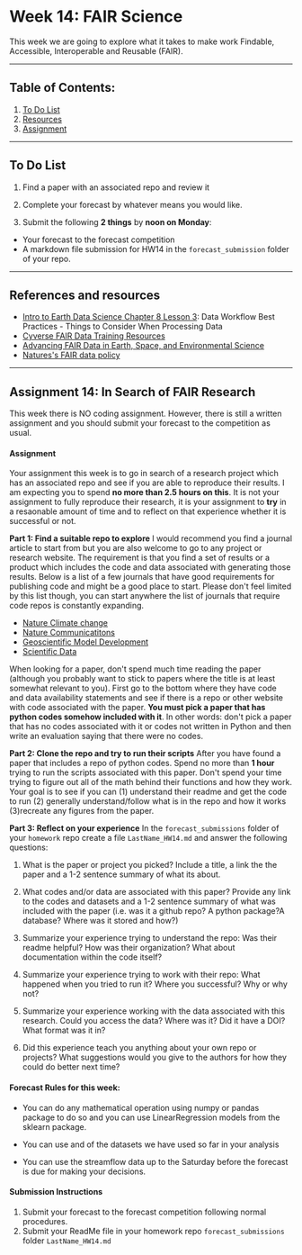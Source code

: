 # Week 14: FAIR Science
This week we are going to explore what it takes to make work Findable, Accessible, Interoperable and Reusable (FAIR).
___
## Table of Contents:
1. [ To Do List](#todo)
1. [ Resources](#resources)
1. [ Assignment](#assignment)
___
<a name="todo"></a>
## To Do List
1. Find a paper with an associated repo and review it

2. Complete your forecast by whatever means you would like.

2. Submit the following **2 things** by **noon on Monday**:
 - Your forecast to the forecast competition
 - A markdown file submission for HW14 in the `forecast_submission` folder of your repo.

___
<a name="references"></a>
## References and resources
- [Intro to Earth Data Science Chapter 8 Lesson 3](https://www.earthdatascience.org/courses/use-data-open-source-python/earth-data-science-workflows/design-efficient-automated-data-workflows/efficient-workflow-best-practices/):  Data Workflow Best Practices - Things to Consider When Processing Data
- [Cyverse FAIR Data Training Resources](https://learning.cyverse.org/projects/foss-2020/en/latest/Data_management/FAIR.html)
- [Advancing FAIR Data in Earth, Space, and Environmental Science](https://eos.org/agu-news/advancing-fair-data-in-earth-space-and-environmental-science)
- [Natures's FAIR data policy](https://www.nature.com/articles/d41586-019-00075-3)

___
<a name="assignment"></a>
## Assignment 14: In Search of FAIR Research
This week there is NO coding assignment.  However, there is still a written assignment and you should submit your forecast to the competition as usual.

#### Assignment
Your assignment this week is to go in search of a research project which has an associated repo and see if you are able to reproduce their results.  I am expecting you to spend **no more than 2.5 hours on this**. It is not your assignment to fully reproduce their research, it is your assignment to **try** in a resaonable amount of time and to reflect on that experience whether it is successful or not.

**Part 1: Find a suitable repo to explore**
I would recommend you find a journal article to start from but you are also welcome to go to any project or research website. The requirement is that you find a set of results or a product which includes the code and data associated with generating those results.  Below is a list of a few journals that have good requirements for publishing code and might be a good place to start. Please don't feel limited by this list though, you can start anywhere the list of journals that require code repos is constantly expanding.

  - [Nature Climate change](https://www.nature.com/nclimate/)
  - [Nature Communicatitons](https://www.nature.com/ncomms/)
  - [Geoscientific Model Development](https://gmd.copernicus.org/articles/13/5053/2020/)
  - [Scientific Data](https://www.nature.com/sdata/)

When looking for a paper, don't spend much time reading the paper (although you probably want to stick to papers where the title is at least somewhat relevant to you).  First go to the bottom where they have code and data availability statements and see if there is a repo or other website with code associated with the paper. **You must pick a paper that has python codes somehow included with it**. In other words: don't pick a paper that has no codes associated with it or codes not written in Python and then write an evaluation saying that there were no codes.  

**Part 2: Clone the repo and try to run their scripts**
After you have found a paper that includes a repo of python codes. Spend no more than **1 hour** trying to run the scripts associated with this paper. Don't spend your time trying to figure out all of the math behind their functions and how they work. Your goal is to see if you can (1) understand their readme and get the code to run (2) generally understand/follow what is in the repo and how it works (3)recreate any figures from the paper.

**Part 3: Reflect on your experience**
In the `forecast_submissions`  folder of your `homework` repo create a file `LastName_HW14.md` and answer the following questions:
1. What is the paper or project you picked? Include a title, a link the the paper and a 1-2 sentence summary of what its about.

2. What codes and/or data are associated with this paper? Provide any link to the codes and datasets and a 1-2 sentence summary of what was included with the paper (i.e. was it a github repo? A python package?A database? Where was it stored and how?)

3. Summarize your experience trying to understand the repo: Was their readme helpful? How was their organization? What about documentation within the code itself?

4. Summarize your experience trying to work with their repo: What happened when you tried to run it? Where  you successful? Why or why not?

5. Summarize your experience working with the data associated with this research. Could you access the data? Where was it? Did it have a DOI? What format was it in?

6. Did this experience teach you anything about your own repo or projects? What suggestions would you give to the authors for how they could do better next time?


#### Forecast Rules for this week:
- You can do any mathematical operation using numpy or pandas package to do so and you can use LinearRegression models from the sklearn package.  

- You can use and of the datasets we have used so far in your analysis

- You can use the streamflow data up to the Saturday before the forecast is due for making your decisions.

#### Submission Instructions
1.  Submit your forecast to the forecast competition following normal procedures.
2. Submit your ReadMe file in your homework repo `forecast_submissions` folder `LastName_HW14.md`
